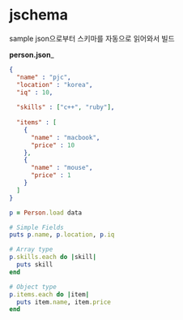 # jschema

sample json으로부터 스키마를 자동으로 읽어와서 빌드

__person.json___
```json
{
  "name" : "pjc",
  "location" : "korea",
  "iq" : 10,
  
  "skills" : ["c++", "ruby"],
  
  "items" : [
    {
      "name" : "macbook",
      "price" : 10
    },
    {
      "name" : "mouse",
      "price" : 1
    }
  ]
}
```
```ruby
p = Person.load data

# Simple Fields
puts p.name, p.location, p.iq

# Array type
p.skills.each do |skill|
  puts skill
end

# Object type
p.items.each do |item|
  puts item.name, item.price
end
```
